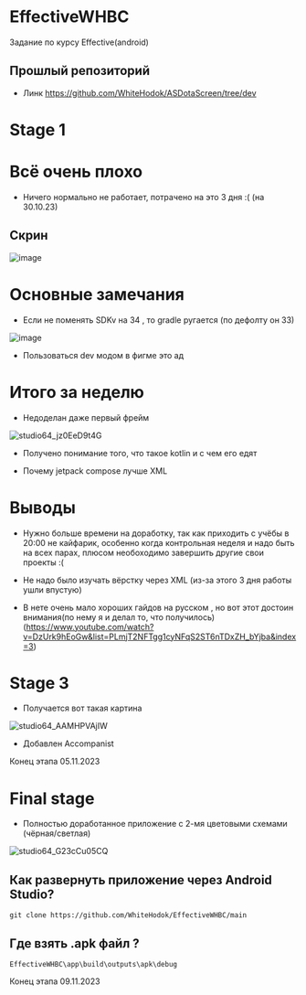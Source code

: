 # EffectiveWHBC
Задание по курсу Effective(android)

## Прошлый репозиторий 

- Линк https://github.com/WhiteHodok/ASDotaScreen/tree/dev


# Stage 1

# Всё очень плохо 

- Ничего нормально не работает, потрачено на это 3 дня :( (на 30.10.23)

## Скрин 

![image](https://github.com/WhiteHodok/ASDotaScreen/assets/39564937/325801c3-e785-4ab9-a97e-2b9be82b4260)


# Основные замечания 

- Если не поменять SDKv на 34 , то gradle ругается (по дефолту он 33)

![image](https://github.com/WhiteHodok/EffectiveWHBC/assets/39564937/90423cb4-3810-4455-8f0a-1ace4af84684)

- Пользоваться dev модом в фигме это ад 

# Итого за неделю 

- Недоделан даже первый фрейм
  
![studio64_jz0EeD9t4G](https://github.com/WhiteHodok/EffectiveWHBC/assets/39564937/d61e21d6-4b5a-4854-a8d7-3d6c7e6cf646)


- Получено понимание того, что такое kotlin и с чем его едят

- Почему jetpack compose лучше XML


# Выводы 

- Нужно больше времени на доработку, так как приходить с учёбы в 20:00 не кайфарик, особенно когда контрольная неделя и надо быть на всех парах, плюсом необоходимо завершить другие свои проекты :( 

- Не надо было изучать вёрстку через XML (из-за этого 3 дня работы ушли впустую)

- В нете очень мало хороших гайдов на русском , но вот этот достоин внимания(по нему я и делал то, что получилось)  (https://www.youtube.com/watch?v=DzUrk9hEoGw&list=PLmjT2NFTgg1cyNFqS2ST6nTDxZH_bYjba&index=3)


# Stage 3  

- Получается вот такая картина 

![studio64_AAMHPVAjIW](https://github.com/WhiteHodok/EffectiveWHBC/assets/39564937/5c4f8189-e03a-477f-ab32-6e261d0e1335)


- Добавлен Accompanist 


Конец этапа 05.11.2023



# Final stage 

- Полностью доработанное приложение с 2-мя цветовыми схемами (чёрная/светлая)

![studio64_G23cCu05CQ](https://github.com/WhiteHodok/EffectiveWHBC/assets/39564937/21ec0a0b-c00b-48e7-b362-ad7b452af1d8)


## Как развернуть приложение через Android Studio? 

``` git clone https://github.com/WhiteHodok/EffectiveWHBC/main ```


## Где взять .apk файл ?

```EffectiveWHBC\app\build\outputs\apk\debug```

Конец этапа 09.11.2023




